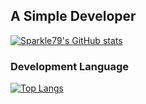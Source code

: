 ## A Simple Developer

<!--
**Sparkle6979/Sparkle6979** is a ✨ _special_ ✨ repository because its `README.md` (this file) appears on your GitHub profile.

Here are some ideas to get you started:

- 🔭 I’m currently working on ...
- 🌱 I’m currently learning ...
- 👯 I’m looking to collaborate on ...
- 🤔 I’m looking for help with ...
- 💬 Ask me about ...
- 📫 How to reach me: ...
- 😄 Pronouns: ...
- ⚡ Fun fact: ...
-->



[![Sparkle79's GitHub stats](https://github-readme-stats.vercel.app/api?username=Sparkle6979&show_icons=true)](https://github.com/anuraghazra/github-readme-stats)


### Development Language


[![Top Langs](https://github-readme-stats.vercel.app/api/top-langs/?username=Sparkle6979&layout=compact)](https://github.com/anuraghazra/github-readme-stats)
